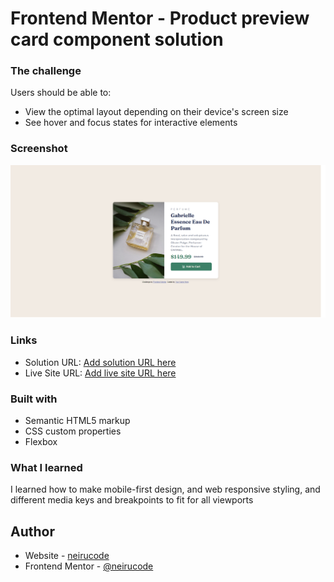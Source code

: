 # Frontend Mentor - Product preview card component solution

### The challenge

Users should be able to:

- View the optimal layout depending on their device's screen size
- See hover and focus states for interactive elements

### Screenshot

![](./images/product-preview-card-desktop.png)

### Links

- Solution URL: [Add solution URL here](https://your-solution-url.com)
- Live Site URL: [Add live site URL here](https://your-live-site-url.com)

### Built with

- Semantic HTML5 markup
- CSS custom properties
- Flexbox


### What I learned

I learned how to make mobile-first design, and web responsive styling, and different media keys and breakpoints to fit for all viewports

## Author

- Website - [neirucode](https://neirucode.github.io/portfolio/)
- Frontend Mentor - [@neirucode](https://www.frontendmentor.io/profile/neirucode)
